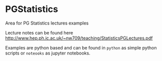 # PGStatistics
Area for PG Statistics lectures examples

Lecture notes can be found here http://www.hep.ph.ic.ac.uk/~nw709/teaching/StatisticsPGLectures.pdf

Examples are python based and can be found in `python` as simple python scripts or `noteooks` as jupyter notebooks. 
